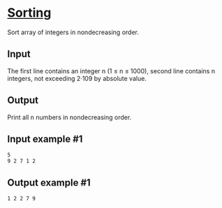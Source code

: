 # [Sorting](https://www.e-olymp.com/en/problems/2321)

Sort array of integers in nondecreasing order.

## Input
The first line contains an integer n (1 ≤ n ≤ 1000), second line contains n integers, not exceeding 2·109 by absolute value.

## Output
Print all n numbers in nondecreasing order.

## Input example #1
```
5
9 2 7 1 2
```

## Output example #1
```
1 2 2 7 9
```
